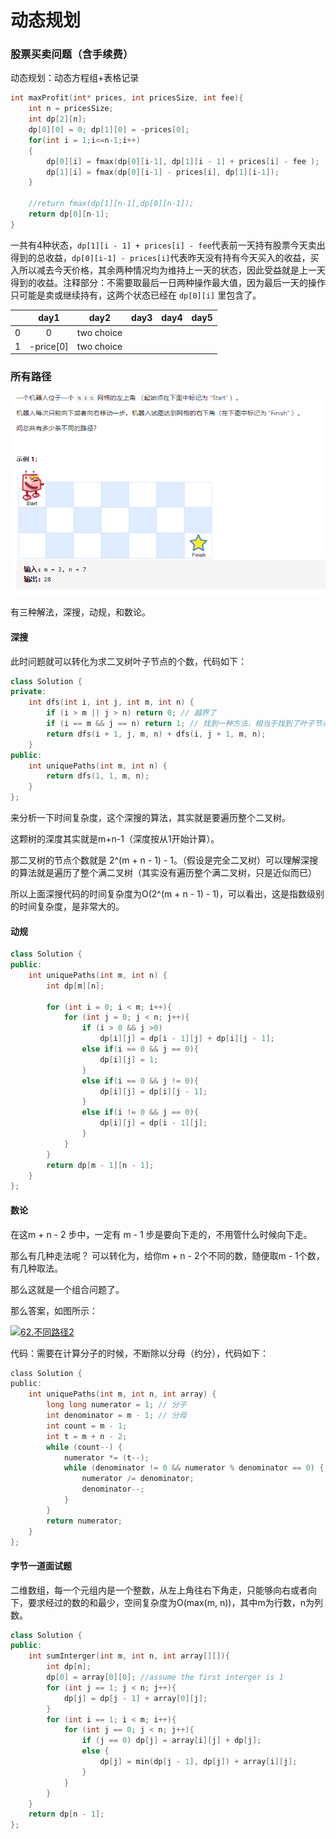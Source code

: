 # 动态规划

### 股票买卖问题（含手续费）

动态规划：动态方程组+表格记录

```C
int maxProfit(int* prices, int pricesSize, int fee){
    int n = pricesSize;
    int dp[2][n];
    dp[0][0] = 0; dp[1][0] = -prices[0];
    for(int i = 1;i<=n-1;i++)
    {
        dp[0][i] = fmax(dp[0][i-1], dp[1][i - 1] + prices[i] - fee );
        dp[1][i] = fmax(dp[0][i-1] - prices[i], dp[1][i-1]);
    }

    //return fmax(dp[1][n-1],dp[0][n-1]);
    return dp[0][n-1];
}
```

一共有4种状态，`dp[1][i - 1] + prices[i] - fee`代表前一天持有股票今天卖出得到的总收益，`dp[0][i-1] - prices[i]`代表昨天没有持有今天买入的收益，买入所以减去今天价格，其余两种情况均为维持上一天的状态，因此受益就是上一天得到的收益。注释部分：不需要取最后一日两种操作最大值，因为最后一天的操作只可能是卖或继续持有，这两个状态已经在 `dp[0][i]` 里包含了。

|      |   day1    |    day2    | day3 | day4 | day5 |
| :--: | :-------: | :--------: | :--: | :--: | :--: |
|  0   |     0     | two choice |      |      |      |
|  1   | -price[0] | two choice |      |      |      |

### 所有路径



![image-20210616113054458](动态规划.assets/image-20210616113054458.png)

有三种解法，深搜，动规，和数论。

#### 深搜 

此时问题就可以转化为求二叉树叶子节点的个数，代码如下：

```C++
class Solution {
private:
    int dfs(int i, int j, int m, int n) {
        if (i > m || j > n) return 0; // 越界了
        if (i == m && j == n) return 1; // 找到一种方法，相当于找到了叶子节点
        return dfs(i + 1, j, m, n) + dfs(i, j + 1, m, n);
    }
public:
    int uniquePaths(int m, int n) {
        return dfs(1, 1, m, n);
    }
};
```

来分析一下时间复杂度，这个深搜的算法，其实就是要遍历整个二叉树。

这颗树的深度其实就是m+n-1（深度按从1开始计算）。

那二叉树的节点个数就是 2^(m + n - 1) - 1。（假设是完全二叉树）可以理解深搜的算法就是遍历了整个满二叉树（其实没有遍历整个满二叉树，只是近似而已）

所以上面深搜代码的时间复杂度为O(2^(m + n - 1) - 1)，可以看出，这是指数级别的时间复杂度，是非常大的。

#### 动规

```C++
class Solution {
public:
    int uniquePaths(int m, int n) {
        int dp[m][n];
        
        for (int i = 0; i < m; i++){
            for (int j = 0; j < n; j++){
                if (i > 0 && j >0)
                    dp[i][j] = dp[i - 1][j] + dp[i][j - 1];
                else if(i == 0 && j == 0){
                    dp[i][j] = 1;
                }
                else if(i == 0 && j != 0){
                    dp[i][j] = dp[i][j - 1];
                }
                else if(i != 0 && j == 0){
                    dp[i][j] = dp[i - 1][j];
                }
            }
        }
        return dp[m - 1][n - 1];
    }
};
```

#### 数论

在这m + n - 2 步中，一定有 m - 1 步是要向下走的，不用管什么时候向下走。

那么有几种走法呢？ 可以转化为，给你m + n - 2个不同的数，随便取m - 1个数，有几种取法。

那么这就是一个组合问题了。

那么答案，如图所示：

[![62.不同路径2](https://camo.githubusercontent.com/5d78d86907a2700cf7d8e0ba1c3d4a69629f44d31f285855bc8ef1ae1fe56618/68747470733a2f2f696d672d626c6f672e6373646e696d672e636e2f32303230313230393131333732353332342e706e67)](https://camo.githubusercontent.com/5d78d86907a2700cf7d8e0ba1c3d4a69629f44d31f285855bc8ef1ae1fe56618/68747470733a2f2f696d672d626c6f672e6373646e696d672e636e2f32303230313230393131333732353332342e706e67)

代码：需要在计算分子的时候，不断除以分母（约分），代码如下：

```C
class Solution {
public:
    int uniquePaths(int m, int n, int array) {
        long long numerator = 1; // 分子
        int denominator = m - 1; // 分母
        int count = m - 1;
        int t = m + n - 2;
        while (count--) {
            numerator *= (t--);
            while (denominator != 0 && numerator % denominator == 0) {
                numerator /= denominator;
                denominator--;
            }
        }
        return numerator;
    }
};
```

#### 字节一道面试题

二维数组，每一个元组内是一个整数，从左上角往右下角走，只能够向右或者向下，要求经过的数的和最少，空间复杂度为O(max(m, n))，其中m为行数，n为列数。

```c++
class Solution {
public:
	int sumInterger(int m, int n, int array[][]){
        int dp[n];
        dp[0] = array[0][0]; //assume the first interger is 1
        for (int j == 1; j < n; j++){
            dp[j] = dp[j - 1] + array[0][j];
        }
        for (int i == 1; i < m; i++){
            for (int j == 0; j < n; j++){
                if (j == 0) dp[j] = array[i][j] + dp[j];
                else {
                    dp[j] = min(dp[j - 1], dp[j]) + array[i][j];
                }
            }
        }
    }
    return dp[n - 1];
};
```

